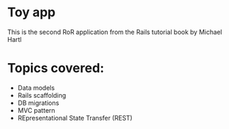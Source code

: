 Toy app
=======

This is the second RoR application from the Rails tutorial book by Michael Hartl

# Topics covered:

* Data models
* Rails scaffolding
* DB migrations
* MVC pattern
* REpresentational State Transfer (REST)